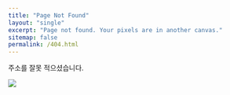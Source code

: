 ```yaml
---
title: "Page Not Found"
layout: "single"
excerpt: "Page not found. Your pixels are in another canvas."
sitemap: false
permalink: /404.html
---
```


주소를 잘못 적으셨습니다.

![](https://i.pinimg.com/564x/65/2f/e8/652fe85777460dba5cb7e0ca46f679d7.jpg)
